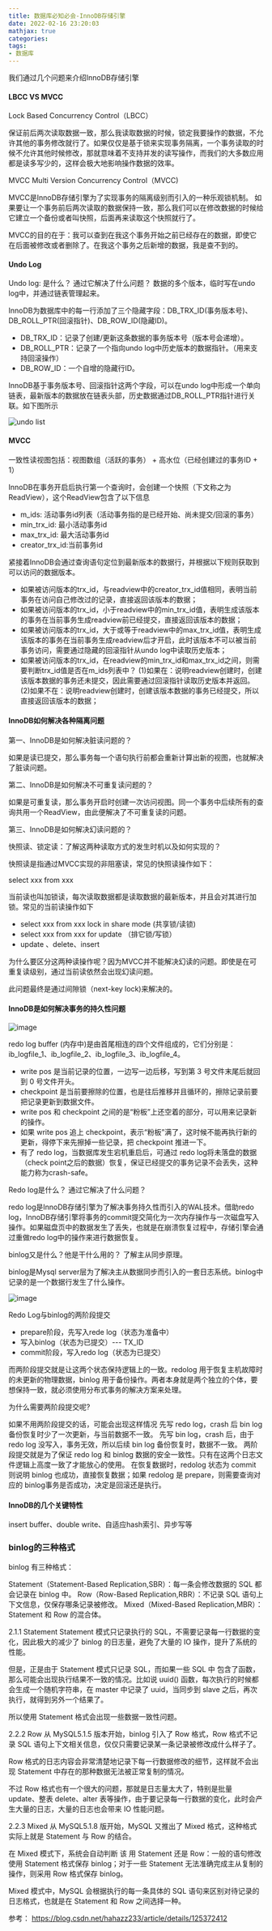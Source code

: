 ```yaml
---
title: 数据库必知必会-InnoDB存储引擎
date: 2022-02-16 23:20:03
mathjax: true
categories: 
tags: 
- 数据库
---
```


我们通过几个问题来介绍InnoDB存储引擎

#### LBCC VS MVCC

Lock Based Concurrency Control（LBCC）

保证前后两次读取数据一致，那么我读取数据的时候，锁定我要操作的数据，不允许其他的事务修改就行了。如果仅仅是基于锁来实现事务隔离，一个事务读取的时候不允许其他时候修改，那就意味着不支持并发的读写操作，而我们的大多数应用都是读多写少的，这样会极大地影响操作数据的效率。

MVCC Multi Version Concurrency Control（MVCC)

MVCC是InnoDB存储引擎为了实现事务的隔离级别而引入的一种乐观锁机制。
如果要让一个事务前后两次读取的数据保持一致，那么我们可以在修改数据的时候给它建立一个备份或者叫快照，后面再来读取这个快照就行了。

MVCC的目的在于：我可以查到在我这个事务开始之前已经存在的数据，即使它在后面被修改或者删除了。在我这个事务之后新增的数据，我是查不到的。

#### Undo Log

Undo log: 是什么？ 通过它解决了什么问题？ 数据的多个版本，临时写在undo log中，并通过链表管理起来。

InnoDB为数据库中的每一行添加了三个隐藏字段：DB_TRX_ID(事务版本号)、DB_ROLL_PTR(回滚指针)、DB_ROW_ID(隐藏ID)。

- DB_TRX_ID：记录了创建/更新这条数据的事务版本号（版本号会递增）。
- DB_ROLL_PTR：记录了一个指向undo log中历史版本的数据指针。（用来支持回滚操作）
- DB_ROW_ID：一个自增的隐藏行ID。

InnoDB基于事务版本号、回滚指针这两个字段，可以在undo log中形成一个单向链表，最新版本的数据放在链表头部，历史数据通过DB_ROLL_PTR指针进行关联。如下图所示

![undo list](https://pic1.zhimg.com/80/v2-85a123161b23631a22e89313e76caa2c_1440w.jpg)

#### MVCC

一致性读视图包括：视图数组（活跃的事务） + 高水位（已经创建过的事务ID + 1）

InnoDB在事务开启后执行第一个查询时，会创建一个快照（下文称之为ReadView），这个ReadView包含了以下信息

- m_ids: 活动事务id列表（活动事务指的是已经开始、尚未提交/回滚的事务）
- min_trx_id: 最小活动事务id
- max_trx_id: 最大活动事务id
- creator_trx_id:当前事务id

紧接着InnoDB会通过查询语句定位到最新版本的数据行，并根据以下规则获取到可以访问的数据版本。

- 如果被访问版本的trx_id，与readview中的creator_trx_id值相同，表明当前事务在访问自己修改过的记录，直接返回该版本的数据；
- 如果被访问版本的trx_id，小于readview中的min_trx_id值，表明生成该版本的事务在当前事务生成readview前已经提交，直接返回该版本的数据；
- 如果被访问版本的trx_id，大于或等于readview中的max_trx_id值，表明生成该版本的事务在当前事务生成readview后才开启，此时该版本不可以被当前事务访问，需要通过隐藏的回滚指针从undo log中读取历史版本；
- 如果被访问版本的trx_id，在readview的min_trx_id和max_trx_id之间，则需要判断trx_id值是否在m_ids列表中？
(1)如果在：说明readview创建时，创建该版本数据的事务还未提交，因此需要通过回滚指针读取历史版本并返回。
(2)如果不在：说明readview创建时，创建该版本数据的事务已经提交，所以直接返回该版本的数据；

#### InnoDB如何解决各种隔离问题

第一、InnoDB是如何解决脏读问题的？

如果是读已提交，那么事务每一个语句执行前都会重新计算出新的视图，也就解决了脏读问题。

第二、InnoDB是如何解决不可重复读问题的？

如果是可重复读，那么事务开启时创建一次访问视图。同一个事务中后续所有的查询共用一个ReadView，由此便解决了不可重复读的问题。

第三、InnoDB是如何解决幻读问题的？

快照读、锁定读：了解这两种读取方式的发生时机以及如何实现的？

快照读是指通过MVCC实现的非阻塞读，常见的快照读操作如下：

select xxx from xxx

当前读也叫加锁读，每次读取数据都是读取数据的最新版本，并且会对其进行加锁。常见的当前读操作如下

- select xxx from xxx lock in share mode (共享锁/读锁)
- select xxx from xxx for update （排它锁/写锁）
- update 、delete、insert

为什么要区分这两种读操作呢？因为MVCC并不能解决幻读的问题。即使是在可重复读级别，通过当前读依然会出现幻读问题。

此问题最终是通过间隙锁（next-key lock)来解决的。

#### InnoDB是如何解决事务的持久性问题

![image](https://cdn.staticaly.com/gh/neowei1987/blog_assets@main/image.55syz9b6quo0.webp)

redo log buffer (内存中)是由首尾相连的四个文件组成的，它们分别是：ib_logfile_1、ib_logfile_2、ib_logfile_3、ib_logfile_4。

- write pos 是当前记录的位置，一边写一边后移，写到第 3 号文件末尾后就回到 0 号文件开头。
- checkpoint 是当前要擦除的位置，也是往后推移并且循环的，擦除记录前要把记录更新到数据文件。
- write pos 和 checkpoint 之间的是“粉板”上还空着的部分，可以用来记录新的操作。
- 如果 write pos 追上 checkpoint，表示“粉板”满了，这时候不能再执行新的更新，得停下来先擦掉一些记录，把 checkpoint 推进一下。
- 有了 redo log，当数据库发生宕机重启后，可通过 redo log将未落盘的数据（check point之后的数据）恢复，保证已经提交的事务记录不会丢失，这种能力称为crash-safe。

Redo log是什么？ 通过它解决了什么问题？

redo log是InnoDB存储引擎为了解决事务持久性而引入的WAL技术。借助redo log，InnoDB存储引擎将事务的commit提交简化为一次内存操作与一次磁盘写入操作。如果磁盘页中的数据发生了丢失，也就是在崩溃恢复过程中，存储引擎会通过重做redo log中的操作来进行数据恢复。

binlog又是什么？他是干什么用的？ 了解主从同步原理。

binlog是Mysql server层为了解决主从数据同步而引入的一套日志系统。binlog中记录的是一个数据行发生了什么操作。

![image](https://cdn.staticaly.com/gh/neowei1987/blog_assets@main/image.6y92ucy02380.webp)

Redo Log与binlog的两阶段提交

- prepare阶段，先写入rede log（状态为准备中）
- 写入binlog（状态为已提交）--- TX_ID
- commit阶段，写入redo log（状态为已提交）

而两阶段提交就是让这两个状态保持逻辑上的一致。redolog 用于恢复主机故障时的未更新的物理数据，binlog 用于备份操作。两者本身就是两个独立的个体，要想保持一致，就必须使用分布式事务的解决方案来处理。

为什么需要两阶段提交呢?

如果不用两阶段提交的话，可能会出现这样情况
先写 redo log，crash 后 bin log 备份恢复时少了一次更新，与当前数据不一致。
先写 bin log，crash 后，由于 redo log 没写入，事务无效，所以后续 bin log 备份恢复时，数据不一致。
两阶段提交就是为了保证 redo log 和 binlog 数据的安全一致性。只有在这两个日志文件逻辑上高度一致了才能放心的使用。
在恢复数据时，redolog 状态为 commit 则说明 binlog 也成功，直接恢复数据；如果 redolog 是 prepare，则需要查询对应的 binlog事务是否成功，决定是回滚还是执行。

#### InnoDB的几个关键特性

insert buffer、double write、自适应hash索引、异步写等

### binlog的三种格式

binlog 有三种格式：

Statement（Statement-Based Replication,SBR）：每一条会修改数据的 SQL 都会记录在 binlog 中。
Row（Row-Based Replication,RBR）：不记录 SQL 语句上下文信息，仅保存哪条记录被修改。
Mixed（Mixed-Based Replication,MBR）：Statement 和 Row 的混合体。

2.1.1 Statement
Statement 模式只记录执行的 SQL，不需要记录每一行数据的变化，因此极大的减少了 binlog 的日志量，避免了大量的 IO 操作，提升了系统的性能。

但是，正是由于 Statement 模式只记录 SQL，而如果一些 SQL 中 包含了函数，那么可能会出现执行结果不一致的情况。比如说 uuid() 函数，每次执行的时候都会生成一个随机字符串，在 master 中记录了 uuid，当同步到 slave 之后，再次执行，就得到另外一个结果了。

所以使用 Statement 格式会出现一些数据一致性问题。

2.2.2 Row
从 MySQL5.1.5 版本开始，binlog 引入了 Row 格式，Row 格式不记录 SQL 语句上下文相关信息，仅仅只需要记录某一条记录被修改成什么样子了。

Row 格式的日志内容会非常清楚地记录下每一行数据修改的细节，这样就不会出现 Statement 中存在的那种数据无法被正常复制的情况。

不过 Row 格式也有一个很大的问题，那就是日志量太大了，特别是批量 update、整表 delete、alter 表等操作，由于要记录每一行数据的变化，此时会产生大量的日志，大量的日志也会带来 IO 性能问题。

2.2.3 Mixed
从 MySQL5.1.8 版开始，MySQL 又推出了 Mixed 格式，这种格式实际上就是 Statement 与 Row 的结合。

在 Mixed 模式下，系统会自动判断 该 用 Statement 还是 Row：一般的语句修改使用 Statement 格式保存 binlog；对于一些 Statement 无法准确完成主从复制的操作，则采用 Row 格式保存 binlog。

Mixed 模式中，MySQL 会根据执行的每一条具体的 SQL 语句来区别对待记录的日志格式，也就是在 Statement 和 Row 之间选择一种。

参考：
https://blog.csdn.net/hahazz233/article/details/125372412